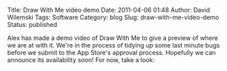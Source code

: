 Title: Draw With Me video demo
Date: 2011-04-06 01:48
Author: David Wilemski
Tags: Software
Category: blog
Slug: draw-with-me-video-demo
Status: published

Alex has made a demo video of Draw With Me to give a preview of where we
are at with it. We're in the process of tidying up some last minute bugs
before we submit to the App Store's approval process. Hopefully we can
announce its availability soon\! For now, take a look:

